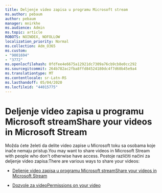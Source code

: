 ```yaml
---
title: Deljenje video zapisa u programu Microsoft stream
ms.author: pebaum
author: pebaum
manager: mnirkhe
ms.audience: Admin
ms.topic: article
ROBOTS: NOINDEX, NOFOLLOW
localization_priority: Normal
ms.collection: Adm_O365
ms.custom:
- "9001694"
- "3772"
ms.openlocfilehash: 0fdfee4e6675a12921dc7309a76cb9cb8e0cc292
ms.sourcegitcommit: 264b782ac2fba8ffd84524180dc4f7d60b45e9a4
ms.translationtype: MT
ms.contentlocale: sr-Latn-RS
ms.lasthandoff: 05/04/2020
ms.locfileid: "44015775"
---
```

# <a name="share-your-videos-in-microsoft-stream"></a><span data-ttu-id="71bd3-102">Deljenje video zapisa u programu Microsoft stream</span><span class="sxs-lookup"><span data-stu-id="71bd3-102">Share your videos in Microsoft Stream</span></span>

<span data-ttu-id="71bd3-103">Možda ćete želeti da delite video zapise u Microsoft toku sa osobama koje inače nemaju pristup.</span><span class="sxs-lookup"><span data-stu-id="71bd3-103">You may want to share videos in Microsoft Stream with people who don't otherwise have access.</span></span> <span data-ttu-id="71bd3-104">Postoje različiti načini za deljenje video zapisa:</span><span class="sxs-lookup"><span data-stu-id="71bd3-104">There are various ways to share your videos:</span></span>

- [<span data-ttu-id="71bd3-105">Deljenje video zapisa u programu Microsoft stream</span><span class="sxs-lookup"><span data-stu-id="71bd3-105">Share your videos in Microsoft Stream</span></span>](https://docs.microsoft.com/stream/portal-share-video)

- [<span data-ttu-id="71bd3-106">Dozvole za video</span><span class="sxs-lookup"><span data-stu-id="71bd3-106">Permissions on your video</span></span>](https://docs.microsoft.com/stream/portal-share-video#permissions-on-your-video)
